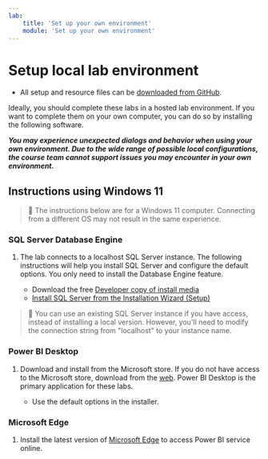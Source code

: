 ```yaml
---
lab:
    title: 'Set up your own environment'
    module: 'Set up your own environment'
---
```


# Setup local lab environment

- All setup and resource files can be [downloaded from GitHub](https://github.com/MicrosoftLearning/PL-300-Microsoft-Power-BI-Data-Analyst/raw/Main/Allfiles/AllfilesDownload.zip).

Ideally, you should complete these labs in a hosted lab environment. If you want to complete them on your own computer, you can do so by installing the following software.

***You may experience unexpected dialogs and behavior when using your own environment. Due to the wide range of possible local configurations, the course team cannot support issues you may encounter in your own environment.***

## Instructions using Windows 11

> &#128221; The instructions below are for a Windows 11 computer. Connecting from a different OS may not result in the same experience.

### SQL Server Database Engine

1. The lab connects to a localhost SQL Server instance. The following instructions will help you install SQL Server and configure the default options. You only need to install the Database Engine feature.

    - Download the free [Developer copy of install media](https://www.microsoft.com/sql-server/sql-server-downloads?SilentAuth=1&f=255&MSPPError=-2147217396&rtc=1)
    - [Install SQL Server from the Installation Wizard (Setup)](https://learn.microsoft.com/sql/database-engine/install-windows/install-sql-server-from-the-installation-wizard-setup)

> &#128221; You can use an existing SQL Server instance if you have access, instead of installing a local version. However, you'll need to modify the connection string from "localhost" to your instance name.

### Power BI Desktop

1. Download and install from the Microsoft store. If you do not have access to the Microsoft store, download from the [web](https://www.microsoft.com/download/details.aspx?id=58494). Power BI Desktop is the primary application for these labs.

    - Use the default options in the installer.

### Microsoft Edge

1. Install the latest version of [Microsoft Edge](https://microsoft.com/edge) to access Power BI service online.